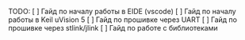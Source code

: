 TODO:
[ ] Гайд по началу работы в EIDE (vscode)
[ ] Гайд по началу работы в Keil uVision 5
[ ] Гайд по прошивке через UART
[ ] Гайд по прошивке через stlink/jlink
[ ] Гайд по работе с библиотеками